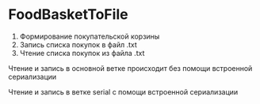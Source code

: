# FoodBasketToFile

1. Формирование покупательской корзины
1. Запись списка покупок в файл .txt
1. Чтение списка покупок из файла .txt

Чтение и запись в основной ветке происходит без помощи встроенной сериализации

Чтение и запись в ветке  serial с помощи встроенной сериализации
